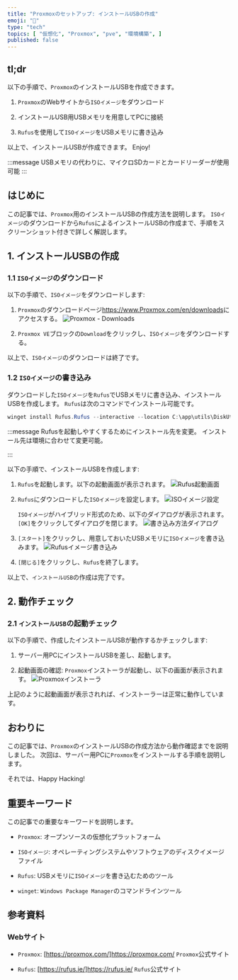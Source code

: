 ```yaml
---
title: "Proxmoxのセットアップ: インストールUSBの作成"
emoji: "🏪"
type: "tech"
topics: [ "仮想化", "Proxmox", "pve", "環境構築", ]
published: false
---
```


## tl;dr

以下の手順で、`Proxmox`のインストールUSBを作成できます。

1. `Proxmox`のWebサイトから`ISOイメージ`をダウンロード

2. インストールUSB用USBメモリを用意してPCに接続

3. `Rufus`を使用して`ISOイメージ`をUSBメモリに書き込み

以上で、インストールUSBが作成できます。
Enjoy!

:::message
USBメモリの代わりに、マイクロSDカードとカードリーダーが使用可能
:::

## はじめに

この記事では、`Proxmox`用のインストールUSBの作成方法を説明します。
`ISOイメージ`のダウンロードから`Rufus`によるインストールUSBの作成まで、手順をスクリーンショット付きで詳しく解説します。

## 1. インストールUSBの作成

### 1.1 `ISOイメージ`のダウンロード

以下の手順で、`ISOイメージ`をダウンロードします:

1. `Proxmox`のダウンロードページ[<https://www.Proxmox.com/en/downloads>](https://www.Proxmox.com/en/downloads)にアクセスする。
   ![`Proxmox` - Downloads](/images/articles/Proxmox-setup/ss-Proxmox-download.png)

2. `Proxmox VE`ブロックの`Download`をクリックし、`ISOイメージ`をダウンロードする。

以上で、`ISOイメージ`のダウンロードは終了です。

### 1.2 `ISOイメージ`の書き込み

ダウンロードした`ISOイメージ`を`Rufus`でUSBメモリに書き込み、インストールUSBを作成します。
`Rufus`は次のコマンドでインストール可能です。

```powershell
winget install Rufus.Rufus --interactive --location C:\app\utils\DiskUtils\rufus\

```

:::message
Rufusを起動しやすくするためにインストール先を変更。
インストール先は環境に合わせて変更可能。

:::

以下の手順で、インストールUSBを作成します:

1. `Rufus`を起動します。以下の起動画面が表示されます。
   ![`Rufus`起動画面](/images/articles/Proxmox-setup/ss-rufus-start.png)

2. `Rufus`にダウンロードした`ISOイメージ`を設定します。
   ![`ISOイメージ`設定](/images/articles/Proxmox-setup/ss-rufus-isoset.png)

   `ISOイメージ`がハイブリッド形式のため、以下のダイアログが表示されます。`[OK]`をクリックしてダイアログを閉じます。
   ![書き込み方法ダイアログ](/images/articles/Proxmox-setup/ss-rufus-dialog1.png)

3. `[スタート]`をクリックし、用意しておいたUSBメモリに`ISOイメージ`を書き込みます。
   ![`Rufus`イメージ書き込み](/images/articles/Proxmox-setup/ss-rufus-writing.png)

4. `[閉じる]`をクリックし、`Rufus`を終了します。

以上で、`インストールUSB`の作成は完了です。

## 2. 動作チェック

### 2.1 `インストールUSB`の起動チェック

以下の手順で、作成したインストールUSBが動作するかチェックします:

1. サーバー用PCにインストールUSBを差し、起動します。

2. 起動画面の確認:
   `Proxmox`インストーラが起動し、以下の画面が表示されます。
   ![`Proxmox`インストーラ](/images/articles/Proxmox-setup/ss-Proxmox-installer-boot.png)

上記のように起動画面が表示されれば、インストーラーは正常に動作しています。

## おわりに

この記事では、`Proxmox`のインストールUSBの作成方法から動作確認までを説明しました。
次回は、サーバー用PCに`Proxmox`をインストールする手順を説明します。

それでは、Happy Hacking!

## 重要キーワード

この記事での重要なキーワードを説明します。

- `Proxmox`:
  オープンソースの仮想化プラットフォーム

- `ISOイメージ`:
  オペレーティングシステムやソフトウェアのディスクイメージファイル

- `Rufus`:
  USBメモリに`ISOイメージ`を書き込むためのツール

- `winget`:
  `Windows Package Manager`のコマンドラインツール

## 参考資料

### Webサイト

- `Proxmox`: [https://proxmox.com/]<https://proxmox.com/>
  `Proxmox`公式サイト

- `Rufus`: [https://rufus.ie/]<https://rufus.ie/>
  `Rufus`公式サイト

